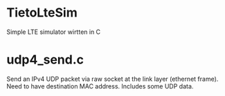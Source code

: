 TietoLteSim
===========

Simple LTE simulator wirtten in C

udp4_send.c
===========
Send an IPv4 UDP packet via raw socket at the link layer (ethernet frame).
Need to have destination MAC address.
Includes some UDP data.

